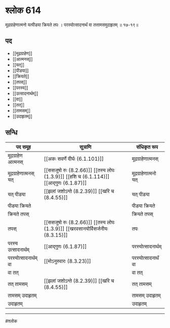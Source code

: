 # श्लोक 614

मूढग्राहेणात्मनो यत्पीडया क्रियते तपः ।
परस्योत्सादनार्थं वा तत्तामसमुदाहृतम् ॥ १७-१९॥


## पद 

- [[मूढग्राहेण]]
- [[आत्मनस्]]
- [[यत्]]
- [[पीडया]]
- [[क्रियते]]
- [[तपस्]]
- [[परस्य]]
- [[उत्सादनार्थम्]]
- [[वा]]
- [[तत्]]
- [[तामसम्]]
- [[उदाहृतम्]]

## सन्धि

| पद समूह | सूत्राणि | संधिकृत रूप |
| ----- | ----- | ----- |
| मूढग्राहेण आत्मनस् |  [[अकः सवर्णे दीर्घः (6.1.101)]] | मूढग्राहेणात्मनस् |
| मूढग्राहेणात्मनस् यत् |  [[ससजुषो रुः (8.2.66)]] [[तस्य लोपः (1.3.9)]] [[हशि च (6.1.114)]] [[आद्गुणः (6.1.87)]] | मूढग्राहेणात्मनो यत् |
| यत् पीडया |  [[झलां जशोऽन्ते (8.2.39)]] [[खरि च (8.4.55)]] | यत् पीडया |
| पीडया क्रियते |  | पीडया क्रियते |
| क्रियते तपस् |  | क्रियते तपस् |
| तपस् |  [[ससजुषो रुः (8.2.66)]] [[तस्य लोपः (1.3.9)]] [[खरवसानयोर्विसर्जनीयः (8.3.15)]] | तपः |
| परस्य उत्सादनार्थम् |  [[आद्गुणः (6.1.87)]] | परस्योत्सादनार्थम् |
| परस्योत्सादनार्थम् वा |  [[मोऽनुस्वारः (8.3.23)]] | परस्योत्सादनार्थं वा |
| वा तत् |  | वा तत् |
| तत् तामसम् |  [[झलां जशोऽन्ते (8.2.39)]] [[खरि च (8.4.55)]] | तत् तामसम् |
| तामसम् उदाहृतम् |  | तामसम् उदाहृतम् |
| उदाहृतम् |  | उदाहृतम् |


---

#श्लोक